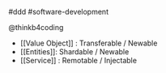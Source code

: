 
#ddd #software-development 

@thinkb4coding

- [[Value Object]] : Transferable / Newable
- [[Entities]]: Shardable / Newable
- [[Service]] : Remotable / Injectable